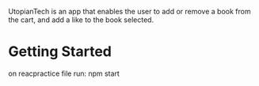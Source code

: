 UtopianTech is an app that enables the user to add or remove a book from the cart, and add a like to the book selected.

# Getting Started
on reacpractice file run:
npm start